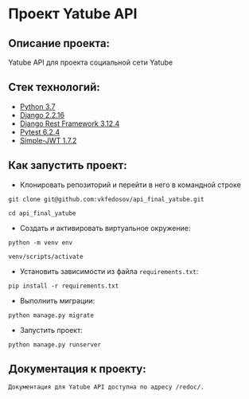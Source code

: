 # Проект Yatube API

## Описание проекта:
Yatube API для проекта социальной сети Yatube

## Стек технологий:
* [Python 3.7](https://www.python.org/downloads/)
* [Django 2.2.16](https://www.djangoproject.com/download/)
* [Django Rest Framework 3.12.4](https://pypi.org/project/djangorestframework/#files)
* [Pytest 6.2.4](https://pypi.org/project/pytest/)
* [Simple-JWT 1.7.2](https://pypi.org/project/djangorestframework-simplejwt/)

## Как запустить проект:

* Клонировать репозиторий и перейти в него в командной строке
```
git clone git@github.com:vkfedosov/api_final_yatube.git
```
```
cd api_final_yatube
```

* Cоздать и активировать виртуальное окружение:
```
python -m venv env
```
```
venv/scripts/activate
```

* Установить зависимости из файла ```requirements.txt```:
```
pip install -r requirements.txt
```

* Выполнить миграции:
```
python manage.py migrate
```

* Запустить проект:
```
python manage.py runserver
```

## Документация к проекту:
```
Документация для Yatube API доступна по адресу /redoc/.
```